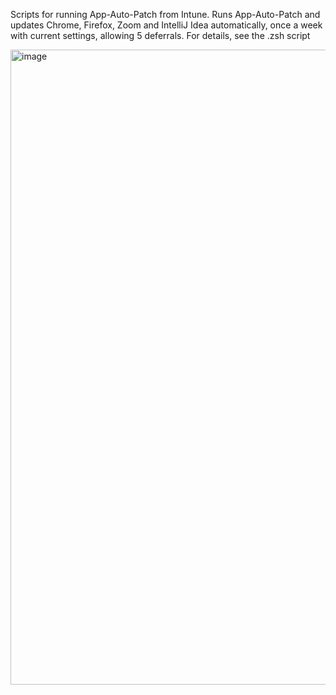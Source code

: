 Scripts for running App-Auto-Patch from Intune. Runs App-Auto-Patch and updates Chrome, Firefox, Zoom and IntelliJ Idea automatically, once a week with current settings, allowing 5 deferrals. 
For details, see the .zsh script 

<img width="1016" alt="image" src="https://github.com/user-attachments/assets/236be7b4-f8d8-46c3-9123-d31dea19bca1">
